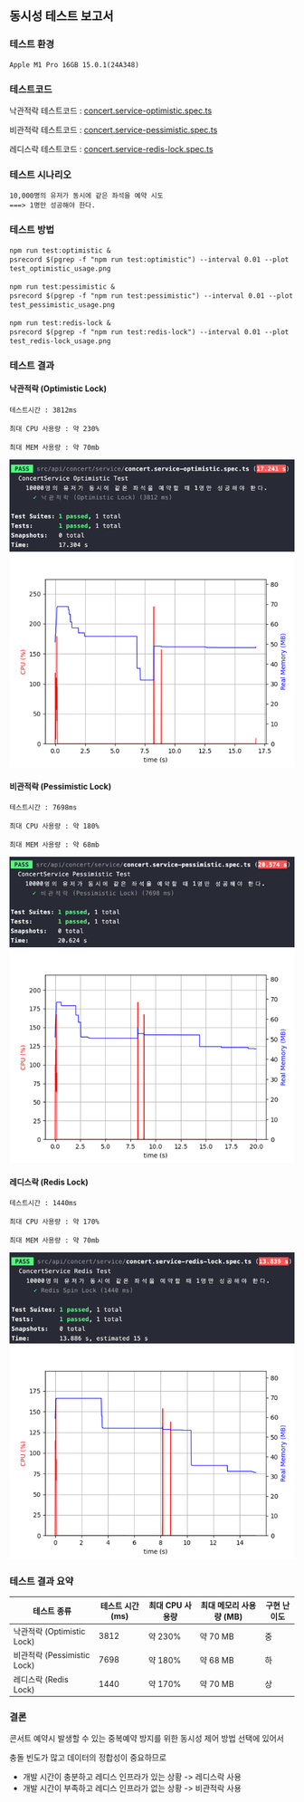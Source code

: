 ## 동시성 테스트 보고서

### 테스트 환경
```text
Apple M1 Pro 16GB 15.0.1(24A348)
```

### 테스트코드
낙관적락 테스트코드 : [concert.service-optimistic.spec.ts](../src/api/concert/service/concert.service-optimistic.spec.ts)

비관적락 테스트코드 : [concert.service-pessimistic.spec.ts](../src/api/concert/service/concert.service-pessimistic.spec.ts)

레디스락 테스트코드 : [concert.service-redis-lock.spec.ts](../src/api/concert/service/concert.service-redis-lock.spec.ts)

### 테스트 시나리오
```text
10,000명의 유저가 동시에 같은 좌석을 예약 시도
===> 1명만 성공해야 한다.
```

### 테스트 방법
```text
npm run test:optimistic &
psrecord $(pgrep -f "npm run test:optimistic") --interval 0.01 --plot test_optimistic_usage.png

npm run test:pessimistic &
psrecord $(pgrep -f "npm run test:pessimistic") --interval 0.01 --plot test_pessimistic_usage.png

npm run test:redis-lock &
psrecord $(pgrep -f "npm run test:redis-lock") --interval 0.01 --plot test_redis-lock_usage.png
```

### 테스트 결과

#### 낙관적락 (Optimistic Lock)
```text
테스트시간 : 3812ms

최대 CPU 사용량 : 약 230%

최대 MEM 사용량 : 약 70mb
```

![test_optimistic_result.png](../img/test/test_optimistic_result.png)
![test_optimistic_usage.png](../img/test/test_optimistic_usage.png)

#### 비관적락 (Pessimistic Lock)
```text
테스트시간 : 7698ms
        
최대 CPU 사용량 : 약 180%
        
최대 MEM 사용량 : 약 68mb
```

![test_pessimistic_result.png](../img/test/test_pessimistic_result.png)
![test_pessimistic_usage.png](../img/test/test_pessimistic_usage.png)

#### 레디스락 (Redis Lock)
```text
테스트시간 : 1440ms
        
최대 CPU 사용량 : 약 170%
        
최대 MEM 사용량 : 약 70mb
```

![test_redis-lock_result.png](../img/test/test_redis-lock_result.png)
![test_redis-lock_usage.png](../img/test/test_redis-lock_usage.png)

### 테스트 결과 요약

| 테스트 종류                  | 테스트 시간(ms) | 최대 CPU 사용량 | 최대 메모리 사용량 (MB) | 구현 난이도 |
|-------------------------|------------|------------|-----------------|--------|
| 낙관적락 (Optimistic Lock)  | 3812       | 약 230%     | 약 70 MB         | 중      |
| 비관적락 (Pessimistic Lock) | 7698       | 약 180%     | 약 68 MB         | 하      |
| 레디스락 (Redis Lock)       | 1440       | 약 170%     | 약 70 MB         | 상      |


### 결론
콘서트 예약시 발생할 수 있는 중복예약 방지를 위한 동시성 제어 방법 선택에 있어서

충돌 빈도가 많고 데이터의 정합성이 중요하므로

- 개발 시간이 충분하고 레디스 인프라가 있는 상황 -> 레디스락 사용
- 개발 시간이 부족하고 레디스 인프라가 없는 상황 -> 비관적락 사용

